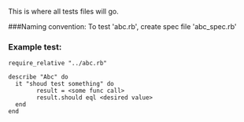 This is where all tests files will go.

###Naming convention:
To test 'abc.rb', create spec file 'abc_spec.rb'

### Example test:

	require_relative "../abc.rb"

	describe "Abc" do
  	  it "shoud test something" do
    	    result = <some func call>
    	    result.should eql <desired value>
  	  end
	end


